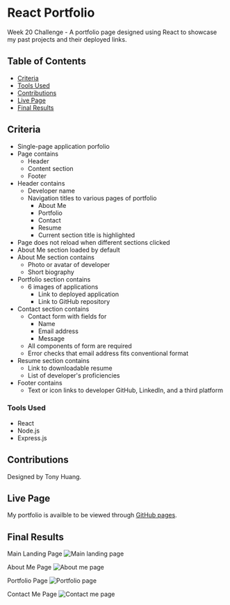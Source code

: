 # React Portfolio
Week 20 Challenge - A portfolio page designed using React to showcase my past projects and their deployed links. 

## Table of Contents
* [Criteria](#criteria)
* [Tools Used](#tools-used)
* [Contributions](#contributions)
* [Live Page](#live-page)
* [Final Results](#final-results)

## Criteria
* Single-page application porfolio
* Page contains
    * Header
    * Content section
    * Footer
* Header contains
    * Developer name
    * Navigation titles to various pages of portfolio
        * About Me
        * Portfolio
        * Contact
        * Resume
        * Current section title is highlighted
* Page does not reload when different sections clicked
* About Me section loaded by default
* About Me section contains
    * Photo or avatar of developer
    * Short biography 
* Portfolio section contains
    * 6 images of applications
        * Link to deployed application
        * Link to GitHub repository
* Contact section contains
    * Contact form with fields for 
        * Name
        * Email address
        * Message
    * All components of form are required
    * Error checks that email address fits conventional format
* Resume section contains 
    * Link to downloadable resume
    * List of developer's proficiencies
* Footer contains
    * Text or icon links to developer GitHub, LinkedIn, and a third platform

### Tools Used
* React
* Node.js
* Express.js

## Contributions
Designed by Tony Huang.

## Live Page
My portfolio is availble to be viewed through <a href='https://zoomzooom6.github.io/portfolio-react/' target='_blank'>GitHub pages</a>.

## Final Results
Main Landing Page
<img src='' alt='Main landing page'/>

About Me Page
<img src='' alt='About me page'/>

Portfolio Page
<img src='' alt='Portfolio page'/>

Contact Me Page
<img src='' alt='Contact me page'/>